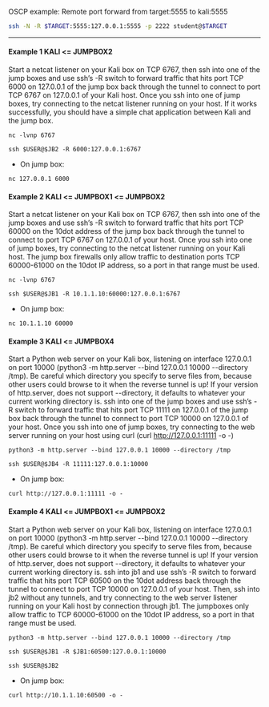OSCP example:  Remote port forward from target:5555 to kali:5555
```bash - kali
ssh -N -R $TARGET:5555:127.0.0.1:5555 -p 2222 student@$TARGET
```
---


#### Example 1 KALI <= JUMPBOX2

Start a netcat listener on your Kali box on TCP 6767, then ssh into one of the jump boxes and use ssh’s -R switch to forward traffic that hits port TCP 6000 on 127.0.0.1 of the jump box back through the tunnel to connect to port TCP 6767 on 127.0.0.1 of your Kali host. Once you ssh into one of jump boxes, try connecting to the netcat listener running on your host. If it works successfully, you should have a simple chat application between Kali and the jump box.

```
nc -lvnp 6767
```

```
ssh $USER@$JB2 -R 6000:127.0.0.1:6767
```

* On jump box:
```
nc 127.0.0.1 6000
```

#### Example 2 KALI <= JUMPBOX1 <= JUMPBOX2

Start a netcat listener on your Kali box on TCP 6767, then ssh into one of the jump boxes and use ssh’s -R switch to forward traffic that hits port TCP 60000 on the 10dot address of the jump box back through the tunnel to connect to port TCP 6767 on 127.0.0.1 of your host. Once you ssh into one of jump boxes, try connecting to the netcat listener running on your Kali host. The jump box firewalls only allow traffic to destination ports TCP 60000-61000 on the 10dot IP address, so a port in that range must be used.

```
nc -lvnp 6767
```

```
ssh $USER@$JB1 -R 10.1.1.10:60000:127.0.0.1:6767
```

* On jump box:
```
nc 10.1.1.10 60000
```

#### Example 3 KALI <= JUMPBOX4

Start a Python web server on your Kali box, listening on interface 127.0.0.1 on port 10000 (python3 -m http.server --bind 127.0.0.1 10000 --directory /tmp). Be careful which directory you specify to serve files from, because other users could browse to it when the reverse tunnel is up! If your version of http.server, does not support --directory, it defaults to whatever your current working directory is. ssh into one of the jump boxes and use ssh’s -R switch to forward traffic that hits port TCP 11111 on 127.0.0.1 of the jump box back through the tunnel to connect to port TCP 10000 on 127.0.0.1 of your host. Once you ssh into one of jump boxes, try connecting to the web server running on your host using curl (curl http://127.0.0.1:11111 -o -)

```
python3 -m http.server --bind 127.0.0.1 10000 --directory /tmp
```

```
ssh $USER@$JB4 -R 11111:127.0.0.1:10000
```

* On jump box:
```
curl http://127.0.0.1:11111 -o -
```

#### Example 4 KALI <= JUMPBOX1 <= JUMPBOX2

Start a Python web server on your Kali box, listening on interface 127.0.0.1 on port 10000 (python3 -m http.server --bind 127.0.0.1 10000 --directory /tmp). Be careful which directory you specify to serve files from, because other users could browse to it when the reverse tunnel is up! If your version of http.server, does not support --directory, it defaults to whatever your current working directory is. ssh into jb1 and use ssh’s -R switch to forward traffic that hits port TCP 60500 on the 10dot address back through the tunnel to connect to port TCP 10000 on 127.0.0.1 of your host. Then, ssh into jb2 without any tunnels, and try connecting to the web server listener running on your Kali host by connection through jb1. The jumpboxes only allow traffic to TCP 60000-61000 on the 10dot IP address, so a port in that range must be used.

```
python3 -m http.server --bind 127.0.0.1 10000 --directory /tmp
```

```
ssh $USER@$JB1 -R $JB1:60500:127.0.0.1:10000
```

```
ssh $USER@$JB2
```

* On jump box:
```
curl http://10.1.1.10:60500 -o -
```

